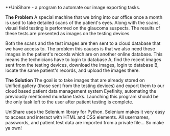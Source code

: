 **UniShare - a program to automate our image exporting tasks.

**The Problem**
A special machine that we bring into our office once a month is used to take detailed scans of the patient's eyes.
Along with the scans, visual field testing is performed on the glaucoma suspects. The results of these tests are presented
as images on the testing devices.

Both the scans and the test images are then sent to a cloud database that we have access to. 
The problem this causes is that we also need these images in the patient's records which are on another online database.
This means the technicians have to login to database A, find the recent images sent from the testing devices, download the images,
login to database B, locate the same patient's records, and upload the images there.

**The Solution**
The goal is to take images that are already stored on Unified.gallery (those sent from the testing devices) and export
them to our cloud based patient data management system Eyefinity, automating the previously mentioned mundane tasks.
Launching this program should be the only task left to the user after patient testing is complete.

UniShare uses the Selenium library for Python.
Selenium makes it very easy to access and interact with HTML and CSS elements. 
All usernames, passwords, and patient test data are imported from a private file... So make ya own!
